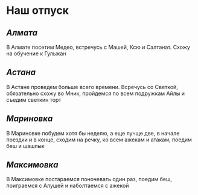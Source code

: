 # **Наш отпуск**

## *Алмата*
 В Алмате посетим Медео, встречусь с Машей, Ксю и Салтанат. Схожу на обучение к Гульжан

## *Астана*
В Астане проведем больше всего времени. Всречусь со Светкой, обязательно схожу во Мник, пройдемся по всем подружкам Айлы и съедим светкин торт


## *Мариновка*
В Мариновке побудем хотя бы неделю, а еще лучще две, в начале поездки и в конце, сходим на речку, ко всем ажекам и атакам, поедим беш и шашлык


## *Максимовка*

В Максимовке постараемся поночевать один раз, поедим беш, поиграемся с Алушей и наболтаемся с ажекой